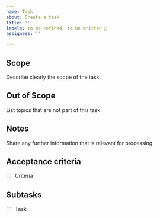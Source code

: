 ```yaml
---
name: Task
about: Create a task
title: ''
labels: to be refined, to be written 📝
assignees: ''

---
```


Scope
---
Describe clearly the scope of the task.

Out of Scope
---
List topics that are not part of this task.

Notes  
---
Share any further information that is relevant for processing.

Acceptance criteria
---
- [ ] Criteria

Subtasks
---
- [ ] Task
